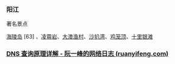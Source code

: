 ### 阳江

著名景点

[海陵岛](https://baike.baidu.com/item/海陵岛/18663909) [63] 、[凌霄岩](https://baike.baidu.com/item/凌霄岩/8630975)、[大澳渔村](https://baike.baidu.com/item/大澳渔村/3843172)、[沙扒湾](https://baike.baidu.com/item/沙扒湾/8716296)、[鸡笼顶](https://baike.baidu.com/item/鸡笼顶/814538)、[十里银滩](https://baike.baidu.com/item/十里银滩/8879361)



### [DNS 查询原理详解 - 阮一峰的网络日志 (ruanyifeng.com)](https://www.ruanyifeng.com/blog/2022/08/dns-query.html)